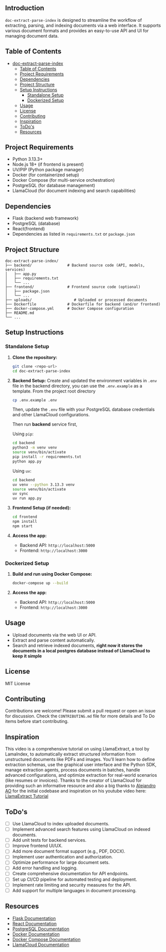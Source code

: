 ## Introduction

`doc-extract-parse-index` is designed to streamline the workflow of extracting, parsing, and indexing documents via a web interface. It supports various document formats and provides an easy-to-use API and UI for managing document data.

## Table of Contents

- [doc-extract-parse-index](#doc-extract-parse-index)
  - [Table of Contents](#table-of-contents)
  - [Project Requirements](#project-requirements)
  - [Dependencies](#dependencies)
  - [Project Structure](#project-structure)
  - [Setup Instructions](#setup-instructions)
    - [Standalone Setup](#standalone-setup)
    - [Dockerized Setup](#dockerized-setup)
  - [Usage](#usage)
  - [License](#license)
  - [Contributing](#contributing)
   - [Inspiration](#inspiration)
   - [ToDo's](#todos)
   - [Resources](#resources)


## Project Requirements

- Python 3.13.3+
- Node.js 18+ (if frontend is present)
- UV/PIP (Python package manager)
- Docker (for containerized setup)
- Docker Compose (for multi-service orchestration)
- PostgreSQL (for database management)
- LlamaCloud (for document indexing and search capabilities)

## Dependencies

- Flask (backend web framework)
- PostgreSQL (database)
- React(frontend)
- Dependencies as listed in `requirements.txt` or `package.json`

## Project Structure

```
doc-extract-parse-index/
├── backend/                # Backend source code (API, models, services)
│   ├── app.py
│   ├── requirements.txt
│   └── ...
├── frontend/               # Frontend source code (optional)
│   ├── package.json
│   └── ...
├── uploads/                   # Uploaded or processed documents
├── Dockerfile              # Dockerfile for backend (and/or frontend)
├── docker-compose.yml      # Docker Compose configuration
├── README.md
└── ...
```

## Setup Instructions

### Standalone Setup
1. **Clone the repository:**

   ```bash
   git clone <repo-url>
   cd doc-extract-parse-index
   ```

2. **Backend Setup:** 
 Create and updated the environment variables in `.env` file in the backend directory, you can use the `.env.example` as a template. From the project root directory

   ```bash
   cp .env.example .env
   ```


   Then, update the `.env` file with your PostgreSQL database credentials and other LlamaCloud configurations.

   Then run **backend** service first, 

   Using `pip`:

   ```bash
   cd backend
   python3 -m venv venv
   source venv/bin/activate
   pip install -r requirements.txt
   python app.py
   ```

   Using `uv`:

   ```bash
   cd backend
   uv venv --python 3.13.3 venv
   source venv/bin/activate 
   uv sync
   uv run app.py
   ```
3. **Frontend Setup (if needed):**

   ```bash
   cd frontend
   npm install
   npm start
   ```

4. **Access the app:**
   - Backend API: `http://localhost:5000`
   - Frontend: `http://localhost:3000`

### Dockerized Setup

1. **Build and run using Docker Compose:**
   ```bash
   docker-compose up --build
   ```

2. **Access the app:**
   - Backend API: `http://localhost:5000`
   - Frontend: `http://localhost:3000`

## Usage

- Upload documents via the web UI or API.
- Extract and parse content automatically.
- Search and retrieve indexed documents, **right now it stores the documents in a local postgres database instead of LlamaCloud to keep it simple**

## License

MIT License

## Contributing
Contributions are welcome! Please submit a pull request or open an issue for discussion. Check the `CONTRIBUTING.md` file for more details and To Do items before start contributing.

## Inspiration

This video is a comprehensive tutorial on using LlamaExtract, a tool by LamaIndex, to automatically extract structured information from unstructured documents like PDFs and images. You'll learn how to define extraction schemas, use the graphical user interface and the Python SDK, manage extraction agents, process documents in batches, handle advanced configurations, and optimize extraction for real-world scenarios (like resumes or invoices). Thanks to the creator of LlamaCloud for providing such an informative resource and also a big thanks to [Alejandro AO](https://github.com/alejandro-ao) for the initial codebase and inspiration on his youtube video here: [LlamaExtract Tutorial](https://www.youtube.com/watch?v=ISFmkrwJpcg)


## ToDo's

- [ ] Use LlamaCloud to index uploaded documents.
- [ ] Implement advanced search features using LlamaCloud on indexed documents.
- [ ] Add unit tests for backend services.
- [ ] Improve frontend UI/UX.
- [ ] Add more document format support (e.g., PDF, DOCX).
- [ ] Implement user authentication and authorization.
- [ ] Optimize performance for large document sets.
- [ ] Add error handling and logging.
- [ ] Create comprehensive documentation for API endpoints.
- [ ] Set up CI/CD pipeline for automated testing and deployment.
- [ ] Implement rate limiting and security measures for the API.
- [ ] Add support for multiple languages in document processing.

## Resources
- [Flask Documentation](https://flask.palletsprojects.com/)
- [React Documentation](https://reactjs.org/docs/getting-started.html)
- [PostgreSQL Documentation](https://www.postgresql.org/docs/)
- [Docker Documentation](https://docs.docker.com/)
- [Docker Compose Documentation](https://docs.docker.com/compose/)
- [LlamaCloud Documentation](https://docs.cloud.llamaindex.ai/)